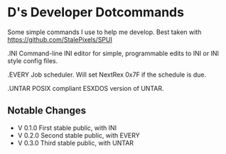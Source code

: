 D's Developer Dotcommands
=

Some simple commands I use to help me develop.
Best taken with https://github.com/StalePixels/SPUI

.INI    Command-line INI editor for simple, programmable edits to INI or INI style config files.

.EVERY  Job scheduler.  Will set NextRex 0x7F if the schedule is due.

.UNTAR  POSIX compliant ESXDOS version of UNTAR.

Notable Changes
-
* V 0.1.0         First stable public,   with INI
* V 0.2.0         Second stable public,  with EVERY
* V 0.3.0         Third stable public,   with UNTAR



